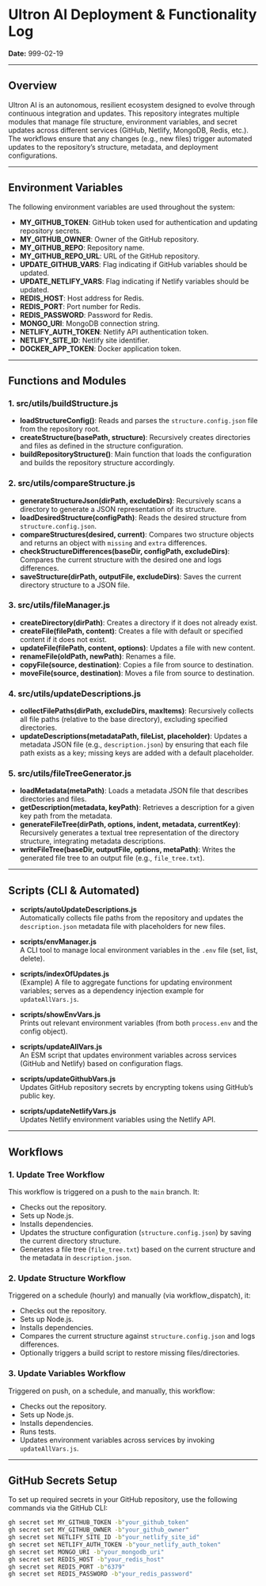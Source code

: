 # Ultron AI Deployment & Functionality Log

**Date:** 999-02-19

---

## Overview

Ultron AI is an autonomous, resilient ecosystem designed to evolve through continuous integration and updates. This repository integrates multiple modules that manage file structure, environment variables, and secret updates across different services (GitHub, Netlify, MongoDB, Redis, etc.). The workflows ensure that any changes (e.g., new files) trigger automated updates to the repository’s structure, metadata, and deployment configurations.

---

## Environment Variables

The following environment variables are used throughout the system:

- **MY_GITHUB_TOKEN**: GitHub token used for authentication and updating repository secrets.
- **MY_GITHUB_OWNER**: Owner of the GitHub repository.
- **MY_GITHUB_REPO**: Repository name.
- **MY_GITHUB_REPO_URL**: URL of the GitHub repository.
- **UPDATE_GITHUB_VARS**: Flag indicating if GitHub variables should be updated.
- **UPDATE_NETLIFY_VARS**: Flag indicating if Netlify variables should be updated.
- **REDIS_HOST**: Host address for Redis.
- **REDIS_PORT**: Port number for Redis.
- **REDIS_PASSWORD**: Password for Redis.
- **MONGO_URI**: MongoDB connection string.
- **NETLIFY_AUTH_TOKEN**: Netlify API authentication token.
- **NETLIFY_SITE_ID**: Netlify site identifier.
- **DOCKER_APP_TOKEN**: Docker application token.

---

## Functions and Modules

### 1. **src/utils/buildStructure.js**
- **loadStructureConfig()**: Reads and parses the `structure.config.json` file from the repository root.
- **createStructure(basePath, structure)**: Recursively creates directories and files as defined in the structure configuration.
- **buildRepositoryStructure()**: Main function that loads the configuration and builds the repository structure accordingly.

### 2. **src/utils/compareStructure.js**
- **generateStructureJson(dirPath, excludeDirs)**: Recursively scans a directory to generate a JSON representation of its structure.
- **loadDesiredStructure(configPath)**: Reads the desired structure from `structure.config.json`.
- **compareStructures(desired, current)**: Compares two structure objects and returns an object with `missing` and `extra` differences.
- **checkStructureDifferences(baseDir, configPath, excludeDirs)**: Compares the current structure with the desired one and logs differences.
- **saveStructure(dirPath, outputFile, excludeDirs)**: Saves the current directory structure to a JSON file.

### 3. **src/utils/fileManager.js**
- **createDirectory(dirPath)**: Creates a directory if it does not already exist.
- **createFile(filePath, content)**: Creates a file with default or specified content if it does not exist.
- **updateFile(filePath, content, options)**: Updates a file with new content.
- **renameFile(oldPath, newPath)**: Renames a file.
- **copyFile(source, destination)**: Copies a file from source to destination.
- **moveFile(source, destination)**: Moves a file from source to destination.

### 4. **src/utils/updateDescriptions.js**
- **collectFilePaths(dirPath, excludeDirs, maxItems)**: Recursively collects all file paths (relative to the base directory), excluding specified directories.
- **updateDescriptions(metadataPath, fileList, placeholder)**: Updates a metadata JSON file (e.g., `description.json`) by ensuring that each file path exists as a key; missing keys are added with a default placeholder.

### 5. **src/utils/fileTreeGenerator.js**
- **loadMetadata(metaPath)**: Loads a metadata JSON file that describes directories and files.
- **getDescription(metadata, keyPath)**: Retrieves a description for a given key path from the metadata.
- **generateFileTree(dirPath, options, indent, metadata, currentKey)**: Recursively generates a textual tree representation of the directory structure, integrating metadata descriptions.
- **writeFileTree(baseDir, outputFile, options, metaPath)**: Writes the generated file tree to an output file (e.g., `file_tree.txt`).

---

## Scripts (CLI & Automated)

- **scripts/autoUpdateDescriptions.js**  
  Automatically collects file paths from the repository and updates the `description.json` metadata file with placeholders for new files.

- **scripts/envManager.js**  
  A CLI tool to manage local environment variables in the `.env` file (set, list, delete).

- **scripts/indexOfUpdates.js**  
  (Example) A file to aggregate functions for updating environment variables; serves as a dependency injection example for `updateAllVars.js`.

- **scripts/showEnvVars.js**  
  Prints out relevant environment variables (from both `process.env` and the config object).

- **scripts/updateAllVars.js**  
  An ESM script that updates environment variables across services (GitHub and Netlify) based on configuration flags.

- **scripts/updateGithubVars.js**  
  Updates GitHub repository secrets by encrypting tokens using GitHub’s public key.

- **scripts/updateNetlifyVars.js**  
  Updates Netlify environment variables using the Netlify API.

---

## Workflows

### 1. Update Tree Workflow
This workflow is triggered on a push to the `main` branch. It:
- Checks out the repository.
- Sets up Node.js.
- Installs dependencies.
- Updates the structure configuration (`structure.config.json`) by saving the current directory structure.
- Generates a file tree (`file_tree.txt`) based on the current structure and the metadata in `description.json`.

### 2. Update Structure Workflow
Triggered on a schedule (hourly) and manually (via workflow_dispatch), it:
- Checks out the repository.
- Sets up Node.js.
- Installs dependencies.
- Compares the current structure against `structure.config.json` and logs differences.
- Optionally triggers a build script to restore missing files/directories.

### 3. Update Variables Workflow
Triggered on push, on a schedule, and manually, this workflow:
- Checks out the repository.
- Sets up Node.js.
- Installs dependencies.
- Runs tests.
- Updates environment variables across services by invoking `updateAllVars.js`.

---

## GitHub Secrets Setup

To set up required secrets in your GitHub repository, use the following commands via the GitHub CLI:

```bash
gh secret set MY_GITHUB_TOKEN -b"your_github_token"
gh secret set MY_GITHUB_OWNER -b"your_github_owner"
gh secret set NETLIFY_SITE_ID -b"your_netlify_site_id"
gh secret set NETLIFY_AUTH_TOKEN -b"your_netlify_auth_token"
gh secret set MONGO_URI -b"your_mongodb_uri"
gh secret set REDIS_HOST -b"your_redis_host"
gh secret set REDIS_PORT -b"6379"
gh secret set REDIS_PASSWORD -b"your_redis_password"
